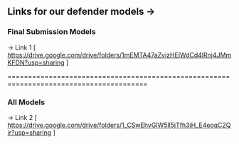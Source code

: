 ## Links for our defender models ->

### Final Submission Models

-> Link 1
[ https://drive.google.com/drive/folders/1mEMTA47aZvizHElWdCd4lRnj4JMmKFDN?usp=sharing ]

========================================================================================

### All Models

-> Link 2
[ https://drive.google.com/drive/folders/1_CSwEhvGIW5ll5jTfh3jH_E4eoqC2Qir?usp=sharing ]

